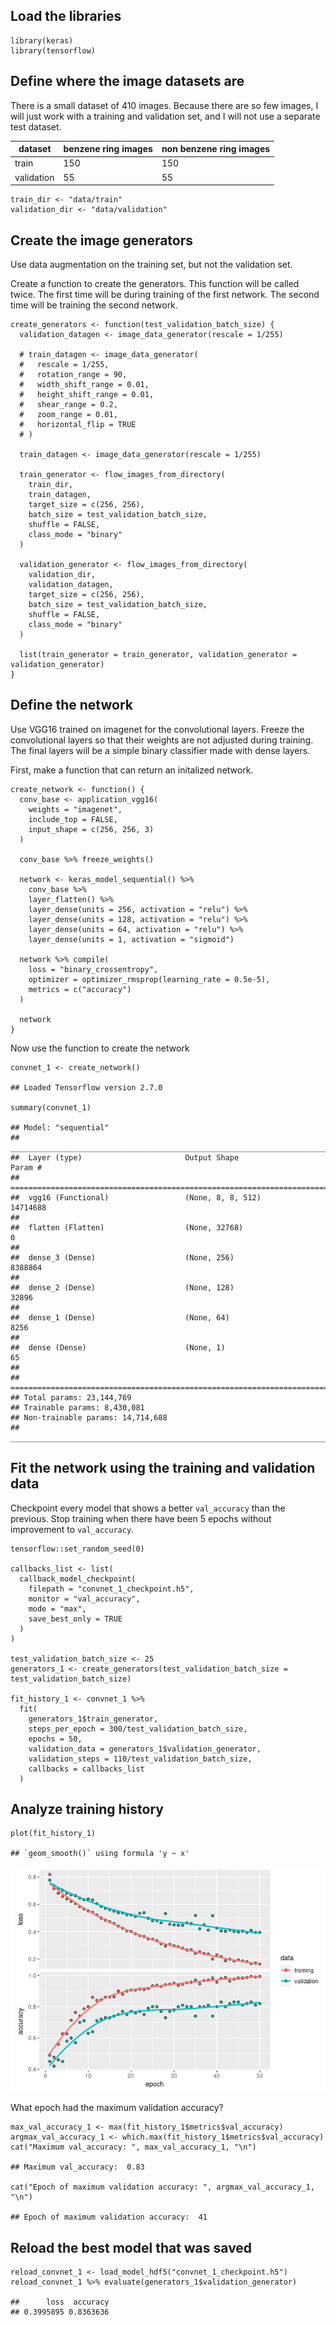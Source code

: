 ## Load the libraries

    library(keras)
    library(tensorflow)

## Define where the image datasets are

There is a small dataset of 410 images. Because there are so few images,
I will just work with a training and validation set, and I will not use
a separate test dataset.

<table>
<thead>
<tr class="header">
<th>dataset</th>
<th>benzene ring images</th>
<th>non benzene ring images</th>
</tr>
</thead>
<tbody>
<tr class="odd">
<td>train</td>
<td>150</td>
<td>150</td>
</tr>
<tr class="even">
<td>validation</td>
<td>55</td>
<td>55</td>
</tr>
</tbody>
</table>

    train_dir <- "data/train"
    validation_dir <- "data/validation"

## Create the image generators

Use data augmentation on the training set, but not the validation set.

Create a function to create the generators. This function will be called
twice. The first time will be during training of the first network. The
second time will be training the second network.

    create_generators <- function(test_validation_batch_size) {
      validation_datagen <- image_data_generator(rescale = 1/255)

      # train_datagen <- image_data_generator(
      #   rescale = 1/255,
      #   rotation_range = 90,
      #   width_shift_range = 0.01,
      #   height_shift_range = 0.01,
      #   shear_range = 0.2,
      #   zoom_range = 0.01,
      #   horizontal_flip = TRUE
      # )
      
      train_datagen <- image_data_generator(rescale = 1/255)
      
      train_generator <- flow_images_from_directory(
        train_dir,
        train_datagen,
        target_size = c(256, 256),
        batch_size = test_validation_batch_size,
        shuffle = FALSE,
        class_mode = "binary"
      )
      
      validation_generator <- flow_images_from_directory(
        validation_dir,
        validation_datagen,
        target_size = c(256, 256),
        batch_size = test_validation_batch_size,
        shuffle = FALSE,
        class_mode = "binary"
      )
      
      list(train_generator = train_generator, validation_generator = validation_generator)
    }

## Define the network

Use VGG16 trained on imagenet for the convolutional layers. Freeze the
convolutional layers so that their weights are not adjusted during
training. The final layers will be a simple binary classifier made with
dense layers.

First, make a function that can return an initalized network.

    create_network <- function() {
      conv_base <- application_vgg16(
        weights = "imagenet",
        include_top = FALSE,
        input_shape = c(256, 256, 3)
      )
      
      conv_base %>% freeze_weights()
      
      network <- keras_model_sequential() %>%
        conv_base %>%
        layer_flatten() %>%
        layer_dense(units = 256, activation = "relu") %>%
        layer_dense(units = 128, activation = "relu") %>%
        layer_dense(units = 64, activation = "relu") %>%
        layer_dense(units = 1, activation = "sigmoid")
      
      network %>% compile(
        loss = "binary_crossentropy",
        optimizer = optimizer_rmsprop(learning_rate = 0.5e-5),
        metrics = c("accuracy")
      )
      
      network
    }

Now use the function to create the network

    convnet_1 <- create_network()

    ## Loaded Tensorflow version 2.7.0

    summary(convnet_1)

    ## Model: "sequential"
    ## ________________________________________________________________________________
    ##  Layer (type)                       Output Shape                    Param #     
    ## ================================================================================
    ##  vgg16 (Functional)                 (None, 8, 8, 512)               14714688    
    ##                                                                                 
    ##  flatten (Flatten)                  (None, 32768)                   0           
    ##                                                                                 
    ##  dense_3 (Dense)                    (None, 256)                     8388864     
    ##                                                                                 
    ##  dense_2 (Dense)                    (None, 128)                     32896       
    ##                                                                                 
    ##  dense_1 (Dense)                    (None, 64)                      8256        
    ##                                                                                 
    ##  dense (Dense)                      (None, 1)                       65          
    ##                                                                                 
    ## ================================================================================
    ## Total params: 23,144,769
    ## Trainable params: 8,430,081
    ## Non-trainable params: 14,714,688
    ## ________________________________________________________________________________

## Fit the network using the training and validation data

Checkpoint every model that shows a better `val_accuracy` than the
previous. Stop training when there have been 5 epochs without
improvement to `val_accuracy`.

    tensorflow::set_random_seed(0)

    callbacks_list <- list(
      callback_model_checkpoint(
        filepath = "convnet_1_checkpoint.h5",
        monitor = "val_accuracy",
        mode = "max",
        save_best_only = TRUE
      )
    )

    test_validation_batch_size <- 25
    generators_1 <- create_generators(test_validation_batch_size = test_validation_batch_size)

    fit_history_1 <- convnet_1 %>%
      fit(
        generators_1$train_generator,
        steps_per_epoch = 300/test_validation_batch_size,
        epochs = 50,
        validation_data = generators_1$validation_generator,
        validation_steps = 110/test_validation_batch_size,
        callbacks = callbacks_list
      )

## Analyze training history

    plot(fit_history_1)

    ## `geom_smooth()` using formula 'y ~ x'

![](organicml-pretrained-convnet_files/figure-markdown_strict/unnamed-chunk-7-1.png)

What epoch had the maximum validation accuracy?

    max_val_accuracy_1 <- max(fit_history_1$metrics$val_accuracy)
    argmax_val_accuracy_1 <- which.max(fit_history_1$metrics$val_accuracy)
    cat("Maximum val_accuracy: ", max_val_accuracy_1, "\n")

    ## Maximum val_accuracy:  0.83

    cat("Epoch of maximum validation accuracy: ", argmax_val_accuracy_1, "\n")

    ## Epoch of maximum validation accuracy:  41

## Reload the best model that was saved

    reload_convnet_1 <- load_model_hdf5("convnet_1_checkpoint.h5")
    reload_convnet_1 %>% evaluate(generators_1$validation_generator)

    ##      loss  accuracy 
    ## 0.3995895 0.8363636
